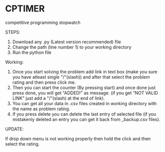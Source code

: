 # CPTIMER
competitive programming stopwatch

STEPS:
1. Download any .py (Latest version recommended) file
2. Change the path (line number 1) to your working directory
3. Run the python file 


Working:

1. Once you start solving the problem add link in text box (make you sure you have atleast single "/"(slash)) and after that select the problem rating and then press click me.
2. Then you can start the counter (By pressing start) and once done just press done, you will get "ADDED!" as message. (if you get "NOT VALID LINK" just add a "/"(slash) at the end of link).
3. You can get all your data in .csv files created in working directory with the name as problem rating.
4. If you press delete you can delete the last entry of selected file (if you mistakenly deleted an entry you can get it back from _backup.csv files). 


UPDATE:

If drop down menu is not working properly then hold the click and then select the rating.
